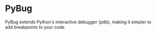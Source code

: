 PyBug
=====

PyBug extends Python&#39;s interactive debugger (pdb), making it simpler to add breakpoints to your code.